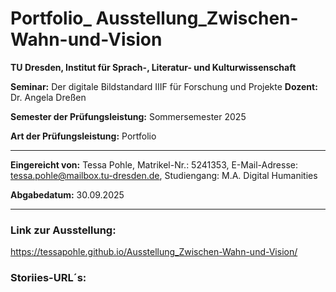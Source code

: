 # Portfolio_ Ausstellung_Zwischen-Wahn-und-Vision

**TU Dresden, Institut für Sprach-, Literatur- und Kulturwissenschaft**

**Seminar:** Der digitale Bildstandard IIIF für Forschung und Projekte
**Dozent:** Dr. Angela Dreßen

**Semester der Prüfungsleistung:** Sommersemester 2025

**Art der Prüfungsleistung:** Portfolio

***

**Eingereicht von:** 
Tessa Pohle,
Matrikel-Nr.: 5241353,
E-Mail-Adresse: tessa.pohle@mailbox.tu-dresden.de,
Studiengang: M.A. Digital Humanities

**Abgabedatum:** 30.09.2025

***

### Link zur Ausstellung:
https://tessapohle.github.io/Ausstellung_Zwischen-Wahn-und-Vision/

### Storiies-URL´s:
